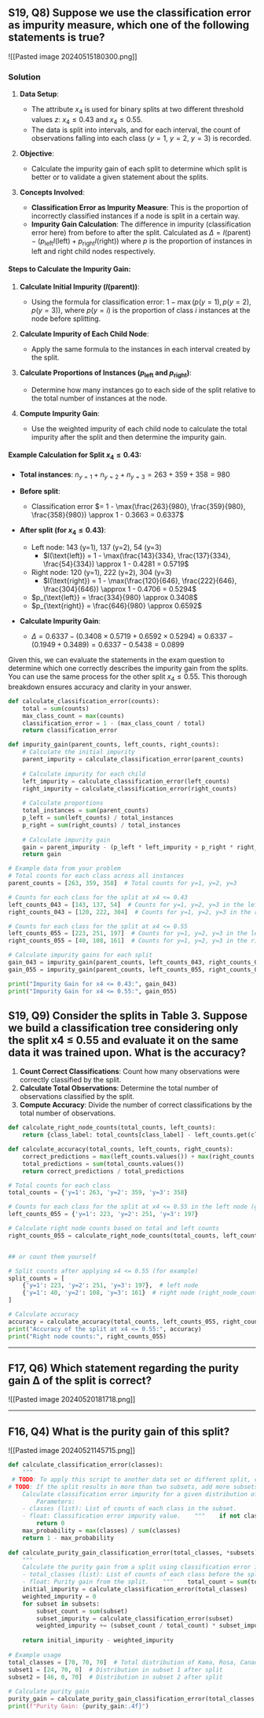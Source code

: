 
## S19, Q8) Suppose we use the classification error as impurity measure, which one of the following statements is true?
![[Pasted image 20240515180300.png]]
### Solution

1. **Data Setup**:
   - The attribute $x_4$ is used for binary splits at two different threshold values $z$: $x_4 \leq 0.43$ and $x_4 \leq 0.55$.
   - The data is split into intervals, and for each interval, the count of observations falling into each class ($y = 1$, $y = 2$, $y = 3$) is recorded.

2. **Objective**:
   - Calculate the impurity gain of each split to determine which split is better or to validate a given statement about the splits.

3. **Concepts Involved**:
   - **Classification Error as Impurity Measure**: This is the proportion of incorrectly classified instances if a node is split in a certain way.
   - **Impurity Gain Calculation**: The difference in impurity (classification error here) from before to after the split. Calculated as $\Delta = I(\text{parent}) - (p_{\text{left}} I(\text{left}) + p_{\text{right}} I(\text{right}))$ where $p$ is the proportion of instances in left and right child nodes respectively.

#### Steps to Calculate the Impurity Gain:

1. **Calculate Initial Impurity ($I(\text{parent})$)**:
   - Using the formula for classification error: $1 - \max(p(y=1), p(y=2), p(y=3))$, where $p(y=i)$ is the proportion of class $i$ instances at the node before splitting.

2. **Calculate Impurity of Each Child Node**:
   - Apply the same formula to the instances in each interval created by the split.

3. **Calculate Proportions of Instances ($p_{\text{left}}$ and $p_{\text{right}}$)**:
   - Determine how many instances go to each side of the split relative to the total number of instances at the node.

4. **Compute Impurity Gain**:
   - Use the weighted impurity of each child node to calculate the total impurity after the split and then determine the impurity gain.

#### Example Calculation for Split $x_4 \leq 0.43$:

- **Total instances**: $n_{y=1} + n_{y=2} + n_{y=3} = 263 + 359 + 358 = 980$
- **Before split**: 
  - Classification error $= 1 - \max(\frac{263}{980}, \frac{359}{980}, \frac{358}{980}) \approx 1 - 0.3663 = 0.6337$

- **After split (for $x_4 \leq 0.43$)**:
  - Left node: 143 (y=1), 137 (y=2), 54 (y=3)
    - $I(\text{left}) = 1 - \max(\frac{143}{334}, \frac{137}{334}, \frac{54}{334}) \approx 1 - 0.4281 = 0.5719$
  - Right node: 120 (y=1), 222 (y=2), 304 (y=3)
    - $I(\text{right}) = 1 - \max(\frac{120}{646}, \frac{222}{646}, \frac{304}{646}) \approx 1 - 0.4706 = 0.5294$
  - $p_{\text{left}} = \frac{334}{980} \approx 0.3408$
  - $p_{\text{right}} = \frac{646}{980} \approx 0.6592$

- **Calculate Impurity Gain**:
  - $\Delta = 0.6337 - (0.3408 \times 0.5719 + 0.6592 \times 0.5294) \approx 0.6337 - (0.1949 + 0.3489) = 0.6337 - 0.5438 = 0.0899$

Given this, we can evaluate the statements in the exam question to determine which one correctly describes the impurity gain from the splits. You can use the same process for the other split $x_4 \leq 0.55$. This thorough breakdown ensures accuracy and clarity in your answer.

```python
def calculate_classification_error(counts):
    total = sum(counts)
    max_class_count = max(counts)
    classification_error = 1 - (max_class_count / total)
    return classification_error

def impurity_gain(parent_counts, left_counts, right_counts):
    # Calculate the initial impurity
    parent_impurity = calculate_classification_error(parent_counts)
    
    # Calculate impurity for each child
    left_impurity = calculate_classification_error(left_counts)
    right_impurity = calculate_classification_error(right_counts)
    
    # Calculate proportions
    total_instances = sum(parent_counts)
    p_left = sum(left_counts) / total_instances
    p_right = sum(right_counts) / total_instances
    
    # Calculate impurity gain
    gain = parent_impurity - (p_left * left_impurity + p_right * right_impurity)
    return gain

# Example data from your problem
# Total counts for each class across all instances
parent_counts = [263, 359, 358]  # Total counts for y=1, y=2, y=3

# Counts for each class for the split at x4 <= 0.43
left_counts_043 = [143, 137, 54]  # Counts for y=1, y=2, y=3 in the left node
right_counts_043 = [120, 222, 304]  # Counts for y=1, y=2, y=3 in the right node

# Counts for each class for the split at x4 <= 0.55
left_counts_055 = [223, 251, 197]  # Counts for y=1, y=2, y=3 in the left node
right_counts_055 = [40, 108, 161]  # Counts for y=1, y=2, y=3 in the right node

# Calculate impurity gains for each split
gain_043 = impurity_gain(parent_counts, left_counts_043, right_counts_043)
gain_055 = impurity_gain(parent_counts, left_counts_055, right_counts_055)

print("Impurity Gain for x4 <= 0.43:", gain_043)
print("Impurity Gain for x4 <= 0.55:", gain_055)
```

## S19, Q9) Consider the splits in Table 3. Suppose we build a classification tree considering only the split x4 ≤ 0.55 and evaluate it on the same data it was trained upon. What is the accuracy?

1. **Count Correct Classifications**: Count how many observations were correctly classified by the split.
2. **Calculate Total Observations**: Determine the total number of observations classified by the split.
3. **Compute Accuracy**: Divide the number of correct classifications by the total number of observations.


```python
def calculate_right_node_counts(total_counts, left_counts):
    return {class_label: total_counts[class_label] - left_counts.get(class_label, 0) for class_label in total_counts}

def calculate_accuracy(total_counts, left_counts, right_counts):
    correct_predictions = max(left_counts.values()) + max(right_counts.values())
    total_predictions = sum(total_counts.values())
    return correct_predictions / total_predictions

# Total counts for each class
total_counts = {'y=1': 263, 'y=2': 359, 'y=3': 358}

# Counts for each class for the split at x4 <= 0.55 in the left node (given)
left_counts_055 = {'y=1': 223, 'y=2': 251, 'y=3': 197}

# Calculate right node counts based on total and left counts
right_counts_055 = calculate_right_node_counts(total_counts, left_counts_055)


## or count them yourself

# Split counts after applying x4 <= 0.55 (for example)  
split_counts = [  
    {'y=1': 223, 'y=2': 251, 'y=3': 197},  # left node  
    {'y=1': 40, 'y=2': 108, 'y=3': 161}  # right node (right_node_count=total_class_count−left_node_count)  
]

# Calculate accuracy
accuracy = calculate_accuracy(total_counts, left_counts_055, right_counts_055)
print("Accuracy of the split at x4 <= 0.55:", accuracy)
print("Right node counts:", right_counts_055)
```

---

## F17, Q6) Which statement regarding the purity gain ∆ of the split is correct?

![[Pasted image 20240520181718.png]]



---
## F16, Q4) What is the purity gain of this split?

![[Pasted image 20240521145715.png]]

```python
def calculate_classification_error(classes):  
    """  
 # TODO: To apply this script to another data set or different split, change the values in `total_classes`, `subset1`, and `subset2`.  
# TODO: If the split results in more than two subsets, add more subsets as arguments in the function call.  
    Calculate classification error impurity for a given distribution of classes.  
        Parameters:  
    - classes (list): List of counts of each class in the subset.        Returns:  
    - float: Classification error impurity value.    """    if not classes or sum(classes) == 0:  
        return 0  
    max_probability = max(classes) / sum(classes)  
    return 1 - max_probability  
  
def calculate_purity_gain_classification_error(total_classes, *subsets):  
    """  
    Calculate the purity gain from a split using classification error impurity.        Parameters:  
    - total_classes (list): List of counts of each class before the split.    - subsets (list of lists): Variable number of lists, each representing class counts in a subset after the split.        Returns:  
    - float: Purity gain from the split.    """    total_count = sum(total_classes)  
    initial_impurity = calculate_classification_error(total_classes)  
    weighted_impurity = 0  
    for subset in subsets:  
        subset_count = sum(subset)  
        subset_impurity = calculate_classification_error(subset)  
        weighted_impurity += (subset_count / total_count) * subset_impurity  
      
    return initial_impurity - weighted_impurity  
  
# Example usage  
total_classes = [70, 70, 70]  # Total distribution of Kama, Rosa, Canadian  
subset1 = [24, 70, 0]  # Distribution in subset 1 after split  
subset2 = [46, 0, 70]  # Distribution in subset 2 after split  
  
# Calculate purity gain  
purity_gain = calculate_purity_gain_classification_error(total_classes, subset1, subset2)  
print(f"Purity Gain: {purity_gain:.4f}")
```
